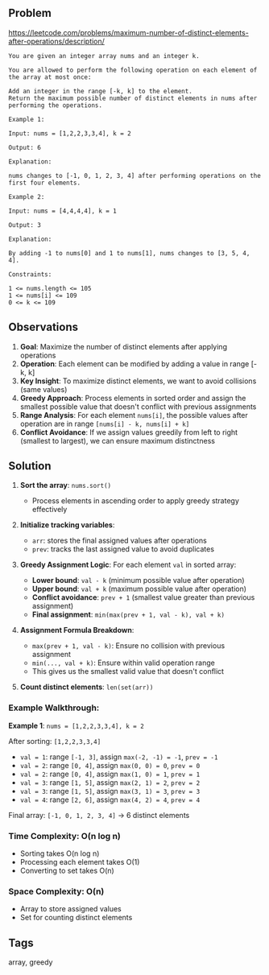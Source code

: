 ## Problem

https://leetcode.com/problems/maximum-number-of-distinct-elements-after-operations/description/

```
You are given an integer array nums and an integer k.

You are allowed to perform the following operation on each element of the array at most once:

Add an integer in the range [-k, k] to the element.
Return the maximum possible number of distinct elements in nums after performing the operations.

Example 1:

Input: nums = [1,2,2,3,3,4], k = 2

Output: 6

Explanation:

nums changes to [-1, 0, 1, 2, 3, 4] after performing operations on the first four elements.

Example 2:

Input: nums = [4,4,4,4], k = 1

Output: 3

Explanation:

By adding -1 to nums[0] and 1 to nums[1], nums changes to [3, 5, 4, 4].

Constraints:

1 <= nums.length <= 105
1 <= nums[i] <= 109
0 <= k <= 109
```

## Observations

1. **Goal**: Maximize the number of distinct elements after applying operations
2. **Operation**: Each element can be modified by adding a value in range [-k, k]
3. **Key Insight**: To maximize distinct elements, we want to avoid collisions (same values)
4. **Greedy Approach**: Process elements in sorted order and assign the smallest possible value that doesn't conflict with previous assignments
5. **Range Analysis**: For each element `nums[i]`, the possible values after operation are in range `[nums[i] - k, nums[i] + k]`
6. **Conflict Avoidance**: If we assign values greedily from left to right (smallest to largest), we can ensure maximum distinctness

## Solution

1. **Sort the array**: `nums.sort()`
   - Process elements in ascending order to apply greedy strategy effectively

2. **Initialize tracking variables**:
   - `arr`: stores the final assigned values after operations
   - `prev`: tracks the last assigned value to avoid duplicates

3. **Greedy Assignment Logic**:
   For each element `val` in sorted array:
   - **Lower bound**: `val - k` (minimum possible value after operation)
   - **Upper bound**: `val + k` (maximum possible value after operation)
   - **Conflict avoidance**: `prev + 1` (smallest value greater than previous assignment)
   - **Final assignment**: `min(max(prev + 1, val - k), val + k)`

4. **Assignment Formula Breakdown**:
   - `max(prev + 1, val - k)`: Ensure no collision with previous assignment
   - `min(..., val + k)`: Ensure within valid operation range
   - This gives us the smallest valid value that doesn't conflict

5. **Count distinct elements**: `len(set(arr))`

### Example Walkthrough:

**Example 1**: `nums = [1,2,2,3,3,4], k = 2`

After sorting: `[1,2,2,3,3,4]`

- `val = 1`: range `[-1, 3]`, assign `max(-2, -1) = -1`, `prev = -1`
- `val = 2`: range `[0, 4]`, assign `max(0, 0) = 0`, `prev = 0`
- `val = 2`: range `[0, 4]`, assign `max(1, 0) = 1`, `prev = 1`
- `val = 3`: range `[1, 5]`, assign `max(2, 1) = 2`, `prev = 2`
- `val = 3`: range `[1, 5]`, assign `max(3, 1) = 3`, `prev = 3`
- `val = 4`: range `[2, 6]`, assign `max(4, 2) = 4`, `prev = 4`

Final array: `[-1, 0, 1, 2, 3, 4]` → 6 distinct elements

### Time Complexity: O(n log n)
- Sorting takes O(n log n)
- Processing each element takes O(1)
- Converting to set takes O(n)

### Space Complexity: O(n)
- Array to store assigned values
- Set for counting distinct elements

## Tags

array, greedy